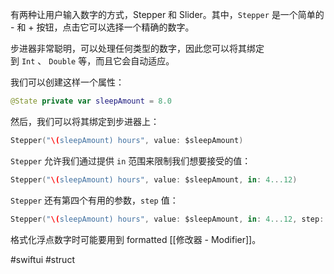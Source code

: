有两种让用户输入数字的方式，Stepper 和 Slider。其中，`Stepper` 是一个简单的 - 和 + 按钮，点击它可以选择一个精确的数字。

步进器非常聪明，可以处理任何类型的数字，因此您可以将其绑定到 `Int` 、 `Double` 等，而且它会自动适应。

我们可以创建这样一个属性：

```swift
@State private var sleepAmount = 8.0
```

然后，我们可以将其绑定到步进器上：

```swift
Stepper("\(sleepAmount) hours", value: $sleepAmount)
```

`Stepper` 允许我们通过提供 `in` 范围来限制我们想要接受的值：

```swift
Stepper("\(sleepAmount) hours", value: $sleepAmount, in: 4...12)
```

`Stepper` 还有第四个有用的参数，`step` 值：

```swift
Stepper("\(sleepAmount) hours", value: $sleepAmount, in: 4...12, step: 0.25)
```

格式化浮点数字时可能要用到 formatted [[修改器 - Modifier]]。

#swiftui #struct 